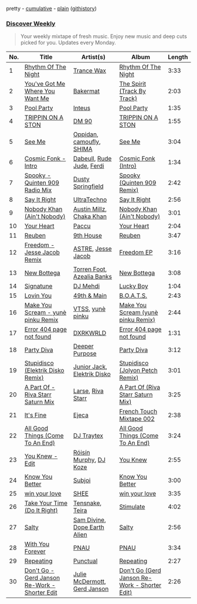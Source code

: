 pretty - [cumulative](/playlists/cumulative/Discover%20Weekly.md) - [plain](/playlists/plain/37i9dQZEVXcERLiUqU2pJX) ([githistory](https://github.githistory.xyz/vitokorn/spotify-playlist-archive/blob/master/playlists/plain/37i9dQZEVXcERLiUqU2pJX))

### [Discover Weekly](https://open.spotify.com/playlist/37i9dQZEVXcERLiUqU2pJX)

> Your weekly mixtape of fresh music. Enjoy new music and deep cuts picked for you. Updates every Monday.

| No. | Title | Artist(s) | Album | Length |
|---|---|---|---|---|
| 1 | [Rhythm Of The Night](https://open.spotify.com/track/6OFJOpzi9xZrm3eEJE1SIG) | [Trance Wax](https://open.spotify.com/artist/28Rn5KfDspTUHLpPfPF8EE) | [Rhythm Of The Night](https://open.spotify.com/album/2O1mDByoHcWrsABgAvCzwU) | 3:33 |
| 2 | [You've Got Me Where You Want Me](https://open.spotify.com/track/4umbPzevKTowcl5kS0YZhI) | [Bakermat](https://open.spotify.com/artist/3MyFDtqB80WZvbtCZRsekM) | [The Spirit (Track By Track)](https://open.spotify.com/album/35GSX8lgzGyOKU6gcpTdyF) | 2:03 |
| 3 | [Pool Party](https://open.spotify.com/track/5HFFzqgwosS7ZuuDaYEmyo) | [Inteus](https://open.spotify.com/artist/19NNBW45HcAOPkYzJMeMNN) | [Pool Party](https://open.spotify.com/album/2nw48zotiHvbhLgQw9Da3w) | 1:35 |
| 4 | [TRIPPIN ON A STON](https://open.spotify.com/track/6ez3RdRAWVMvGTO3oc1LjQ) | [DM 90](https://open.spotify.com/artist/7pVTLdf8j65BYsLYmIuesd) | [TRIPPIN ON A STON](https://open.spotify.com/album/4BHIJe6G1wCbcg7u3yMjSG) | 1:55 |
| 5 | [See Me](https://open.spotify.com/track/2VXRVqJ02WMnUlxTvwdtoz) | [Oppidan](https://open.spotify.com/artist/338p7qzZTDJSHJzSjIZMFK), [camoufly](https://open.spotify.com/artist/6ZmJg6NCjGmRgC2GEI86pQ), [SHIMA](https://open.spotify.com/artist/5DIqscCDlSKeas54ucF9SI) | [See Me](https://open.spotify.com/album/7AfLC7I27rL70s7HFOmX3O) | 3:04 |
| 6 | [Cosmic Fonk - Intro](https://open.spotify.com/track/5Gvd0D1osSg9tHeiFXmzfJ) | [Dabeull](https://open.spotify.com/artist/7sw3xJMTpdcpfssx17hfrb), [Rude Jude](https://open.spotify.com/artist/0ej7iy4pJCCFKh4wo8Cycf), [Ferdi](https://open.spotify.com/artist/1aX9ohWGCXmVvXNCKiRXpd) | [Cosmic Fonk (Intro)](https://open.spotify.com/album/21COhhis63m47QhVfxA2U8) | 1:34 |
| 7 | [Spooky - Quinten 909 Radio Mix](https://open.spotify.com/track/3qdskG3Sc6E2OddOfyBUpt) | [Dusty Springfield](https://open.spotify.com/artist/5zaXYwewAXedKNCff45U5l) | [Spooky (Quinten 909 Remix)](https://open.spotify.com/album/0vpWPvT28pMcsoCNr0KrtP) | 2:42 |
| 8 | [Say It Right](https://open.spotify.com/track/1kdOql0RRPJJlaqQUnl6yQ) | [UltraTechno](https://open.spotify.com/artist/0ZKQGB49AwsmJwfbryeodZ) | [Say It Right](https://open.spotify.com/album/6qCWeDnTJCyxDHSsPa4qtL) | 2:56 |
| 9 | [Nobody Khan (Ain't Nobody)](https://open.spotify.com/track/0KynSPlg3g8OdZq6irgMH2) | [Austin Millz](https://open.spotify.com/artist/43UmVQp9qZILibJ5vHq21k), [Chaka Khan](https://open.spotify.com/artist/6mQfAAqZGBzIfrmlZCeaYT) | [Nobody Khan (Ain't Nobody)](https://open.spotify.com/album/7gxUTuaxmc484W0mfNyMk1) | 3:01 |
| 10 | [Your Heart](https://open.spotify.com/track/58wesmBO5e0X2IJFbXzwMe) | [Paccu](https://open.spotify.com/artist/2QZVFemr8vSLsSYPVYJSp3) | [Your Heart](https://open.spotify.com/album/78mKKDINOCZfanNQIUWGCt) | 2:04 |
| 11 | [Reuben](https://open.spotify.com/track/1W923h6onrcVUXGLF6CSQs) | [9th House](https://open.spotify.com/artist/5QpDjrjx18j888lnGtJpeV) | [Reuben](https://open.spotify.com/album/3YEg5cvrViZLJyoizRRx8y) | 3:47 |
| 12 | [Freedom - Jesse Jacob Remix](https://open.spotify.com/track/740cmV4DyAuleXnqBi6lrZ) | [ASTRE](https://open.spotify.com/artist/5gyCnWXQjDs0npIMbiP1Iw), [Jesse Jacob](https://open.spotify.com/artist/5mY4Ioa0HqWcAX8MIdQtPc) | [Freedom EP](https://open.spotify.com/album/1bKYnmBrRkCrSwhdr456Dk) | 3:16 |
| 13 | [New Bottega](https://open.spotify.com/track/2Xy868PdXC7mV3Y9fRBSNz) | [Torren Foot](https://open.spotify.com/artist/7lQOxDl96wmNoqGoW4kgv4), [Azealia Banks](https://open.spotify.com/artist/7gRhy3MIPHQo5CXYfWaw9I) | [New Bottega](https://open.spotify.com/album/405q3ZXJJum0c6ojdu6s2U) | 3:08 |
| 14 | [Signatune](https://open.spotify.com/track/2Sfi7W4Zg3hkGfaLKzI71W) | [DJ Mehdi](https://open.spotify.com/artist/5ffMSKGQRhetAjBjEgkRun) | [Lucky Boy](https://open.spotify.com/album/6y9pvPSEODDJO8YCe78c4c) | 1:04 |
| 15 | [Lovin You](https://open.spotify.com/track/3scjn1vbAqmJiCS2YcBeXN) | [49th & Main](https://open.spotify.com/artist/0nnF48t4C8uqGS5HPnCN3F) | [B.O.A.T.S.](https://open.spotify.com/album/3f2hp3hjjMTSYmuUBiPoJ7) | 2:43 |
| 16 | [Make You Scream - yunè pinku Remix](https://open.spotify.com/track/5sB6nWsUKo40L5AeJ7Ja7Q) | [VTSS](https://open.spotify.com/artist/0zo109NM3S7CqHpvlXwqEN), [yunè pinku](https://open.spotify.com/artist/2sY4BbYrbvNVgsNzo6HddD) | [Make You Scream (yunè pinku Remix)](https://open.spotify.com/album/2Ga87TUZ2SOcSDoYR2snwZ) | 2:44 |
| 17 | [Error 404 page not found](https://open.spotify.com/track/5yUdnYN2I4kqrzcBCpIhgu) | [DXRKWRLD](https://open.spotify.com/artist/0ERMosxQ9h2EVFWxG0LzJ5) | [Error 404 page not found](https://open.spotify.com/album/2usXQKrCIP6gvlMHOttVSm) | 1:31 |
| 18 | [Party Diva](https://open.spotify.com/track/5n7zRKeW16p5o42sasOmah) | [Deeper Purpose](https://open.spotify.com/artist/10Bo1ofGMWr6hFD7OM7W7r) | [Party Diva](https://open.spotify.com/album/4vVbfW76h5gKz396zd5CMR) | 3:12 |
| 19 | [Stupidisco (Elektrik Disko Remix)](https://open.spotify.com/track/2VxOWMxVKqoabIH5L9rQoL) | [Junior Jack](https://open.spotify.com/artist/583EYzsIVCz1HsEKZbuJ1k), [Elektrik Disko](https://open.spotify.com/artist/4Gi9MmIJNSFVf2TZWnFpeG) | [Stupidisco (Jolyon Petch Remix)](https://open.spotify.com/album/0Lba0QtsrGwR6013SjD7v9) | 3:01 |
| 20 | [A Part Of - Riva Starr Saturn Mix](https://open.spotify.com/track/6T0cqi5DxO1sf5B3EnKD9b) | [Larse](https://open.spotify.com/artist/44VYaq2KjuU7hFvtD4Darm), [Riva Starr](https://open.spotify.com/artist/1TRFAJu3Cw64APToZaGk9D) | [A Part Of (Riva Starr Saturn Mix)](https://open.spotify.com/album/0keRdPavYT0cY7sY6Lfry6) | 3:25 |
| 21 | [It's Fine](https://open.spotify.com/track/0xk0zUoVMMjcUDPC11Jr3H) | [Ejeca](https://open.spotify.com/artist/0tSC9Vot7WlR1MsLBqQ9HX) | [French Touch Mixtape 002](https://open.spotify.com/album/4ciBijVg4t41PtFJbT1NCi) | 2:38 |
| 22 | [All Good Things (Come To An End)](https://open.spotify.com/track/4PfnalD9fzuJ5Kx58Bwmu5) | [DJ Traytex](https://open.spotify.com/artist/6mrd6VB8APeUr5ATWunRZX) | [All Good Things (Come To An End)](https://open.spotify.com/album/2rijCmu0yFrRBslQ5ujkW7) | 3:24 |
| 23 | [You Knew - Edit](https://open.spotify.com/track/72UXdc6vi8bgtJHpTuLjHl) | [Róisín Murphy](https://open.spotify.com/artist/3qwabfaWewpfli7hMNM3O8), [DJ Koze](https://open.spotify.com/artist/1kR99O4MgSTasyeJh8UFCg) | [You Knew](https://open.spotify.com/album/4n3meu86cgj7FIwe0xvYKc) | 2:55 |
| 24 | [Know You Better](https://open.spotify.com/track/5VFqd6Nl6VQl3MfDRcg8UH) | [Subjoi](https://open.spotify.com/artist/5yP54uGWok9LAIYdH7tz5p) | [Know You Better](https://open.spotify.com/album/6hEdVxkfG1uCTPUNnpzUTv) | 3:00 |
| 25 | [win your love](https://open.spotify.com/track/3sw09qpH0FM5PRKcgJ358h) | [SHEE](https://open.spotify.com/artist/1jrRLqDsOOKIagQXYPq2Iv) | [win your love](https://open.spotify.com/album/7rgMBpHoFHoyMFmoDmblst) | 3:35 |
| 26 | [Take Your Time (Do It Right)](https://open.spotify.com/track/7u9nhfv7QGJuKFg9LbCysv) | [Tensnake](https://open.spotify.com/artist/75nC6MXUalYZSOd7OfNkwq), [Teira](https://open.spotify.com/artist/3M6tK86Oc9mTbCH2kw3RWh) | [Stimulate](https://open.spotify.com/album/2G52gPPh0xnOCjbcHRJv4e) | 4:02 |
| 27 | [Salty](https://open.spotify.com/track/5lYubOsQ8GlApPS0m5jQLU) | [Sam Divine](https://open.spotify.com/artist/029RjYsk0DU8LKC92sUyXZ), [Dope Earth Alien](https://open.spotify.com/artist/2wajUFt1bQDrz8A73tQrkN) | [Salty](https://open.spotify.com/album/7EquGOpg65HBsSzLmPVGWM) | 2:56 |
| 28 | [With You Forever](https://open.spotify.com/track/3wRSZvxk09S0Tvuwg1L69N) | [PNAU](https://open.spotify.com/artist/6n28c9qs9hNGriNa72b26u) | [PNAU](https://open.spotify.com/album/6BtdVFxMhcOb0gkD53KogE) | 3:34 |
| 29 | [Repeating](https://open.spotify.com/track/1zbl7QRP01FwzXrP4IAghk) | [Punctual](https://open.spotify.com/artist/1ocnIbhFWM9bSPrd7Hu4zF) | [Repeating](https://open.spotify.com/album/5t5hcPMsrtVof7GjJbIkMM) | 2:27 |
| 30 | [Don't Go - Gerd Janson Re-Work - Shorter Edit](https://open.spotify.com/track/5E1si4zAa76zwPhwEHXFBU) | [Julie McDermott](https://open.spotify.com/artist/25ORH36m22WXNx98UdFT1T), [Gerd Janson](https://open.spotify.com/artist/4jLpm91Tyk2TRgv43bMfZO) | [Don't Go (Gerd Janson Re-Work - Shorter Edit)](https://open.spotify.com/album/3jFPyqKhfD28o6XbRWd7V0) | 2:26 |